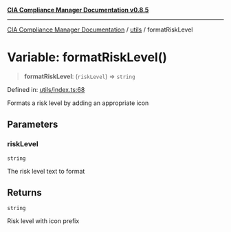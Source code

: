 [**CIA Compliance Manager Documentation v0.8.5**](../../README.md)

***

[CIA Compliance Manager Documentation](../../modules.md) / [utils](../README.md) / formatRiskLevel

# Variable: formatRiskLevel()

> **formatRiskLevel**: (`riskLevel`) => `string`

Defined in: [utils/index.ts:68](https://github.com/Hack23/cia-compliance-manager/blob/b7c3bc9644fb5b9d82b5b184ba290206da25104b/src/utils/index.ts#L68)

Formats a risk level by adding an appropriate icon

## Parameters

### riskLevel

`string`

The risk level text to format

## Returns

`string`

Risk level with icon prefix
